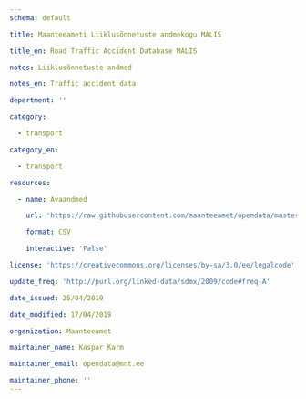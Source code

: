 ```yaml
---
schema: default

title: Maanteeameti Liiklusõnnetuste andmekogu MALIS

title_en: Road Traffic Accident Database MALIS

notes: Liiklusõnnetuste andmed

notes_en: Traffic accident data

department: ''

category:

  - transport

category_en:

  - transport

resources:

  - name: Avaandmed

    url: 'https://raw.githubusercontent.com/maanteeamet/opendata/master/MALIS/Inimkannatanutega_liiklusonnetused.csv'

    format: CSV

    interactive: 'False'

license: 'https://creativecommons.org/licenses/by-sa/3.0/ee/legalcode'

update_freq: 'http://purl.org/linked-data/sdmx/2009/code#freq-A'

date_issued: 25/04/2019

date_modified: 17/04/2019

organization: Maanteeamet

maintainer_name: Kaspar Karm

maintainer_email: opendata@mnt.ee

maintainer_phone: ''
---
```

